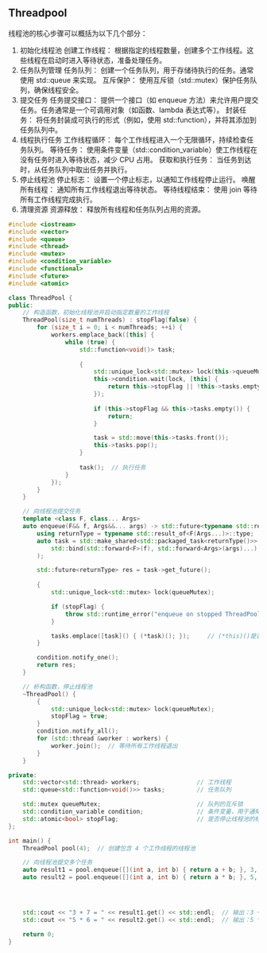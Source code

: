 ## Threadpool

线程池的核心步骤可以概括为以下几个部分：

1. 初始化线程池
创建工作线程：
根据指定的线程数量，创建多个工作线程。这些线程在启动时进入等待状态，准备处理任务。
2. 任务队列管理
任务队列：
创建一个任务队列，用于存储待执行的任务。通常使用 std::queue 来实现。
互斥保护：
使用互斥锁（std::mutex）保护任务队列，确保线程安全。
3. 提交任务
任务提交接口：
提供一个接口（如 enqueue 方法）来允许用户提交任务。任务通常是一个可调用对象（如函数、lambda 表达式等）。
封装任务：
将任务封装成可执行的形式（例如，使用 std::function），并将其添加到任务队列中。
4. 线程执行任务
工作线程循环：
每个工作线程进入一个无限循环，持续检查任务队列。
等待任务：
使用条件变量（std::condition_variable）使工作线程在没有任务时进入等待状态，减少 CPU 占用。
获取和执行任务：
当任务到达时，从任务队列中取出任务并执行。
5. 停止线程池
停止标志：
设置一个停止标志，以通知工作线程停止运行。
唤醒所有线程：
通知所有工作线程退出等待状态。
等待线程结束：
使用 join 等待所有工作线程完成执行。
6. 清理资源
资源释放：
释放所有线程和任务队列占用的资源。

```cpp
#include <iostream>
#include <vector>
#include <queue>
#include <thread>
#include <mutex>
#include <condition_variable>
#include <functional>
#include <future>
#include <atomic>

class ThreadPool {
public:
    // 构造函数，初始化线程池并启动指定数量的工作线程
    ThreadPool(size_t numThreads) : stopFlag(false) {
        for (size_t i = 0; i < numThreads; ++i) {
            workers.emplace_back([this] {
                while (true) {
                    std::function<void()> task;
                    
                    {
                        std::unique_lock<std::mutex> lock(this->queueMutex);
                        this->condition.wait(lock, [this] {
                            return this->stopFlag || !this->tasks.empty();
                        });
                        
                        if (this->stopFlag && this->tasks.empty()) {
                            return;
                        }

                        task = std::move(this->tasks.front());
                        this->tasks.pop();
                    }
                    
                    task();  // 执行任务
                }
            });
        }
    }

    // 向线程池提交任务
    template <class F, class... Args>
    auto enqueue(F&& f, Args&&... args) -> std::future<typename std::result_of<F(Args...)>::type> {
        using returnType = typename std::result_of<F(Args...)>::type;
        auto task = std::make_shared<std::packaged_task<returnType()>>(
            std::bind(std::forward<F>(f), std::forward<Args>(args)...)
        );

        std::future<returnType> res = task->get_future();
        
        {
            std::unique_lock<std::mutex> lock(queueMutex);

            if (stopFlag) {
                throw std::runtime_error("enqueue on stopped ThreadPool");
            }

            tasks.emplace([task]() { (*task)(); });     // (*this)()是说调用task函数
        }

        condition.notify_one();
        return res;
    }

    // 析构函数，停止线程池
    ~ThreadPool() {
        {
            std::unique_lock<std::mutex> lock(queueMutex);
            stopFlag = true;
        }
        condition.notify_all();
        for (std::thread &worker : workers) {
            worker.join();  // 等待所有工作线程退出
        }
    }

private:
    std::vector<std::thread> workers;                // 工作线程
    std::queue<std::function<void()>> tasks;         // 任务队列

    std::mutex queueMutex;                           // 队列的互斥锁
    std::condition_variable condition;               // 条件变量，用于通知工作线程
    std::atomic<bool> stopFlag;                      // 是否停止线程池的标志
};

int main() {
    ThreadPool pool(4);  // 创建包含 4 个工作线程的线程池

    // 向线程池提交多个任务
    auto result1 = pool.enqueue([](int a, int b) { return a + b; }, 3, 7);
    auto result2 = pool.enqueue([](int a, int b) { return a * b; }, 5, 6);




    std::cout << "3 + 7 = " << result1.get() << std::endl;  // 输出：3 + 7 = 10
    std::cout << "5 * 6 = " << result2.get() << std::endl;  // 输出：5 * 6 = 30

    return 0;
}

